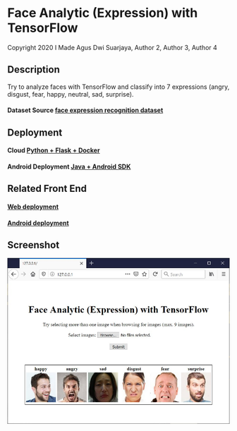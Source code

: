 # Face Analytic (Expression) with TensorFlow
Copyright 2020  I Made Agus Dwi Suarjaya, Author 2, Author 3, Author 4
##
## Description
Try to analyze faces with TensorFlow and classify into 7 expressions (angry, disgust, fear, happy, neutral, sad, surprise).
#### Dataset Source [face expression recognition dataset](https://www.kaggle.com/jonathanoheix/face-expression-recognition-dataset)
##
## Deployment
#### Cloud [Python + Flask + Docker](https://github.com/agussuarjaya/Face_Analytic_-Expression-/tree/master/Server)
#### Android Deployment [Java + Android SDK](https://github.com/agussuarjaya/Face_Analytic_-Expression-/tree/master/Client)
##
## Related Front End 
#### [Web deployment](https://github.com/kobars/React-predict-face-expression)
#### [Android deployment](https://github.com/agussuarjaya/Face_Analytic_Android_-TFLite-Cloud-)
##
## Screenshot
![Screenshot](readme.jpg)